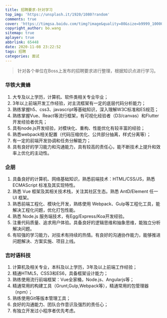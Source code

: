```yaml
---
title: 招聘要求-针对学习
top_img: 'https://unsplash.it/1920/1080?random'
comments: true
cover: 'https://timgsa.baidu.com/timg?image&quality=80&size=b9999_10000&sec=1606043195828&di=b81e38cb70a47dddb15f1c4db21d1f83&imgtype=0&src=http%3A%2F%2Fpic1.zhimg.com%2F50%2Fv2-845cba853d564d5397b5cb5d43e50010_hd.jpg'
copyright_author: bo.wang
sitemap: true
aplayer: true
abbrlink: 65448
date: 2020-11-08 23:22:52
tags: 招聘
categories: 面试
---
```


> 针对各个单位在Boss上发布的招聘要求进行整理，根据知识点进行学习。

### 华铁大黄蜂
1. 大专及以上学历，计算机、软件类相关专业毕业；
2. 3年以上前端开发工作经验，对主流框架有一定的底层代码分析能力；
3. 熟练掌握h5、css3、javascript等基础知识，深入理解W3C标准和ES规范；
4. 熟练掌握Vue、React等流行框架，有可视化经验者（D3/canvas）和Flutter开发经验者优先；
5. 具有node.js开发经验，对模块化、重构、性能优化有较丰富的经验；
6. 熟悉webpack相关配置（代码压缩优化、公共部分抽离，样式分离等）；
7. 有一定的前端开发协调和任务分解能力；
8. 具有良好的学习能力和沟通能力，具有较高的责任心，能不断技术上提升和效率上优化的主动性。

### 企朋
1. 具备良好的计算机、网络基础知识，熟悉前端技术：HTML/CSS/JS，熟悉 ECMAScript 标准及其实现特性。
2. 熟悉 Vue 框架及其相关技术栈，关注其社区生态。熟悉 AntD/Element 任一 UI 框架。
3. 熟悉前端工程化、模块化开发，熟练使用 Webpack、Gulp等工程化工具，能解决工程化问题，优化打包性能。
4. 熟悉 Node.js 服务端技术，有Egg/Express/Koa开发经验。
5. 注重代码质量、追求用户体验。具备良好的逻辑思维和抽象思维，能独立分析解决问题。
6. 有较强的学习能力，对技术有持续的热情。有良好的沟通协作能力，能够推进问题解决、方案实施、项目上线。

### 吉时语科技
1. 计算机及相关专业，本科及以上学历，3年及以上前端工作经验；
2. 精通HTML5，CSS3和ES6，具备框架设计能力；
3. 熟练使用流行前端框架：Vue全家桶，Node.js、Angularjs等；
4. 精通常用的构建工具（Grunt,Gulp,Webpack等），精通常用的包管理器（npm）；
5. 熟练使用Git等版本管理工具；
6. 良好的沟通能力、团队合作意识及强烈的责任心；
7. 有独立开发过小程序者优先考虑。
